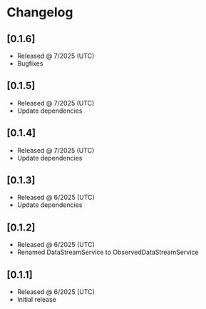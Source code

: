 # Changelog

## [0.1.6]

- Released @ 7/2025 (UTC)
- Bugfixes

## [0.1.5]

- Released @ 7/2025 (UTC)
- Update dependencies

## [0.1.4]

- Released @ 7/2025 (UTC)
- Update dependencies

## [0.1.3]

- Released @ 6/2025 (UTC)
- Update dependencies

## [0.1.2]

- Released @ 6/2025 (UTC)
- Renamed DataStreamService to ObservedDataStreamService

## [0.1.1]

- Released @ 6/2025 (UTC)
- Initial release
